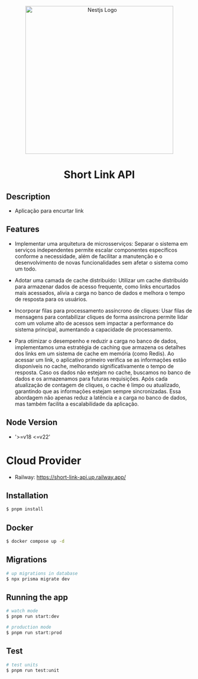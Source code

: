 <p align="center">
  <a href="https://fastify.dev/" target="blank"><img src="https://media.licdn.com/dms/image/v2/D5612AQEUFADeYMSkBg/article-cover_image-shrink_720_1280/article-cover_image-shrink_720_1280/0/1689705931627?e=1735776000&v=beta&t=y2cJsJ-8EOmUhtHvQSOAJ685A7le0DJLKXvmUVBfbZk" width="400" alt="Nestjs Logo" /></a>
</p>

<h1 align="center"> Short Link API </h1>

## Description
* Aplicação para encurtar link 

## Features
* Implementar uma arquitetura de microsserviços: Separar o sistema em serviços independentes permite escalar componentes específicos conforme a necessidade, além de facilitar a manutenção e o desenvolvimento de novas funcionalidades sem afetar o sistema como um todo.

* Adotar uma camada de cache distribuído: Utilizar um cache distribuído para armazenar dados de acesso frequente, como links encurtados mais acessados, alivia a carga no banco de dados e melhora o tempo de resposta para os usuários.

* Incorporar filas para processamento assíncrono de cliques: Usar filas de mensagens para contabilizar cliques de forma assíncrona permite lidar com um volume alto de acessos sem impactar a performance do sistema principal, aumentando a capacidade de processamento.

* Para otimizar o desempenho e reduzir a carga no banco de dados, implementamos uma estratégia de caching que armazena os detalhes dos links em um sistema de cache em memória (como Redis). Ao acessar um link, o aplicativo primeiro verifica se as informações estão disponíveis no cache, melhorando significativamente o tempo de resposta. Caso os dados não estejam no cache, buscamos no banco de dados e os armazenamos para futuras requisições. Após cada atualização de contagem de cliques, o cache é limpo ou atualizado, garantindo que as informações estejam sempre sincronizadas. Essa abordagem não apenas reduz a latência e a carga no banco de dados, mas também facilita a escalabilidade da aplicação.

## Node Version
* '>=v18 <=v22'

# Cloud Provider
* Railway: https://short-link-api.up.railway.app/

## Installation
```bash
$ pnpm install
```

## Docker

```bash
$ docker compose up -d
```

## Migrations

```bash
# up migrations in database
$ npx prisma migrate dev
```
## Running the app

```bash
# watch mode
$ pnpm run start:dev

# production mode
$ pnpm run start:prod
```
## Test

```bash
# test units
$ pnpm run test:unit
```

